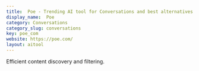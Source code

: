 ```yaml
---
title:  Poe - Trending AI tool for Conversations and best alternatives
display_name:  Poe
category: Conversations
category_slug: conversations
key: poe_com
website: https://poe.com/
layout: aitool
---
```


Efficient content discovery and filtering.
